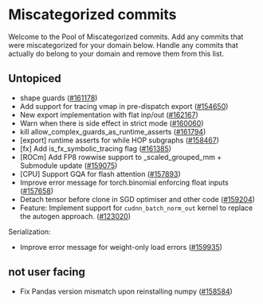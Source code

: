 # Miscategorized commits

Welcome to the Pool of Miscategorized commits.
Add any commits that were miscategorized for your domain below.
Handle any commits that actually do belong to your domain and remove them from this list.

## Untopiced
- shape guards ([#161178](https://github.com/pytorch/pytorch/pull/161178))
- Add support for tracing vmap in pre-dispatch export ([#154650](https://github.com/pytorch/pytorch/pull/154650))
- New export implementation with flat inp/out ([#162167](https://github.com/pytorch/pytorch/pull/162167))
- Warn when there is side effect in strict mode ([#160060](https://github.com/pytorch/pytorch/pull/160060))
- kill allow_complex_guards_as_runtime_asserts ([#161794](https://github.com/pytorch/pytorch/pull/161794))
- [export] runtime asserts for while HOP subgraphs ([#158467](https://github.com/pytorch/pytorch/pull/158467))
- [fx] Add is_fx_symbolic_tracing flag ([#161385](https://github.com/pytorch/pytorch/pull/161385))
- [ROCm] Add FP8 rowwise support to _scaled_grouped_mm + Submodule update ([#159075](https://github.com/pytorch/pytorch/pull/159075))
- [CPU] Support GQA for flash attention ([#157893](https://github.com/pytorch/pytorch/pull/157893))
- Improve error message for torch.binomial enforcing float inputs ([#157658](https://github.com/pytorch/pytorch/pull/157658))
- Detach tensor before clone in SGD optimiser and other code ([#159204](https://github.com/pytorch/pytorch/pull/159204))
- Feature: Implement support for `cudnn_batch_norm_out` kernel to replace the autogen approach. ([#123020](https://github.com/pytorch/pytorch/pull/123020))

Serialization:
- Improve error message for weight-only load errors ([#159935](https://github.com/pytorch/pytorch/pull/159935))

## not user facing
- Fix Pandas version mismatch upon reinstalling numpy ([#158584](https://github.com/pytorch/pytorch/pull/158584))